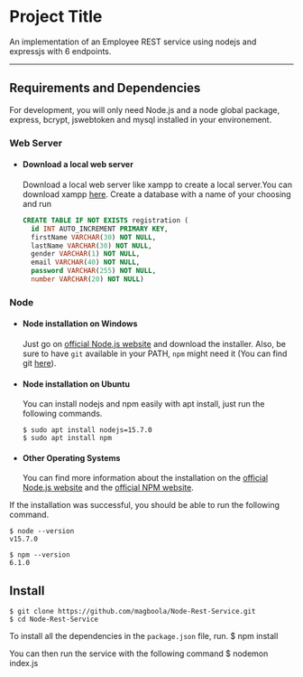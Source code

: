 # Project Title

An implementation of an Employee REST service using nodejs and expressjs with 6 endpoints. 

---
## Requirements and Dependencies

For development, you will only need Node.js and a node global package, express, bcrypt, jswebtoken and mysql installed in your environement.

### Web Server
- #### Download a local web server
  
  Download a local web server like xampp to create a local server.You can download xampp [here](https://www.apachefriends.org/download.html).
   Create a database with a name of your choosing and run
  
  ``` sql
  CREATE TABLE IF NOT EXISTS registration (
    id INT AUTO_INCREMENT PRIMARY KEY,
    firstName VARCHAR(30) NOT NULL,
    lastName VARCHAR(30) NOT NULL,
    gender VARCHAR(1) NOT NULL,
    email VARCHAR(40) NOT NULL,
    password VARCHAR(255) NOT NULL,
    number VARCHAR(20) NOT NULL) 


### Node
- #### Node installation on Windows

  Just go on [official Node.js website](https://nodejs.org/) and download the installer.
Also, be sure to have `git` available in your PATH, `npm` might need it (You can find git [here](https://git-scm.com/)).

- #### Node installation on Ubuntu

  You can install nodejs and npm easily with apt install, just run the following commands.

      $ sudo apt install nodejs=15.7.0
      $ sudo apt install npm

- #### Other Operating Systems
  You can find more information about the installation on the [official Node.js website](https://nodejs.org/) and the [official NPM website](https://npmjs.org/).

If the installation was successful, you should be able to run the following command.

    $ node --version
    v15.7.0

    $ npm --version
    6.1.0

## Install

    $ git clone https://github.com/magboola/Node-Rest-Service.git
    $ cd Node-Rest-Service
    
To install all the dependencies in the `package.json` file, run.
    $ npm install

You can then run the service with the following command 
  $ nodemon index.js
